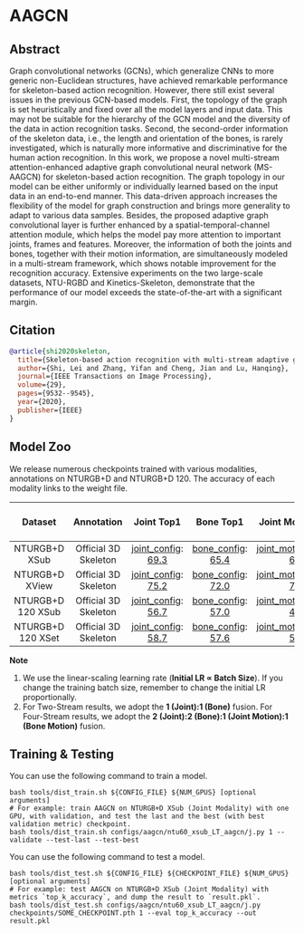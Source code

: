 # AAGCN

## Abstract

Graph convolutional networks (GCNs), which generalize CNNs to more generic non-Euclidean structures, have achieved remarkable performance for skeleton-based action recognition. However, there still exist several issues in the previous GCN-based models. First, the topology of the graph is set heuristically and fixed over all the model layers and input data. This may not be suitable for the hierarchy of the GCN model and the diversity of the data in action recognition tasks. Second, the second-order information of the skeleton data, i.e., the length and orientation of the bones, is rarely investigated, which is naturally more informative and discriminative for the human action recognition. In this work, we propose a novel multi-stream attention-enhanced adaptive graph convolutional neural network (MS-AAGCN) for skeleton-based action recognition. The graph topology in our model can be either uniformly or individually learned based on the input data in an end-to-end manner. This data-driven approach increases the flexibility of the model for graph construction and brings more generality to adapt to various data samples. Besides, the proposed adaptive graph convolutional layer is further enhanced by a spatial-temporal-channel attention module, which helps the model pay more attention to important joints, frames and features. Moreover, the information of both the joints and bones, together with their motion information, are simultaneously modeled in a multi-stream framework, which shows notable improvement for the recognition accuracy. Extensive experiments on the two large-scale datasets, NTU-RGBD and Kinetics-Skeleton, demonstrate that the performance of our model exceeds the state-of-the-art with a significant margin.

## Citation

```BibTeX
@article{shi2020skeleton,
  title={Skeleton-based action recognition with multi-stream adaptive graph convolutional networks},
  author={Shi, Lei and Zhang, Yifan and Cheng, Jian and Lu, Hanqing},
  journal={IEEE Transactions on Image Processing},
  volume={29},
  pages={9532--9545},
  year={2020},
  publisher={IEEE}
}
```

## Model Zoo

We release numerous checkpoints trained with various modalities, annotations on NTURGB+D and NTURGB+D 120. The accuracy of each modality links to the weight file.

| Dataset | Annotation | Joint Top1 | Bone Top1 | Joint Motion Top1 | Bone Motion Top1 | Two-Stream Top1 | Four Stream Top1 |
| :---: | :---: | :---: | :---: | :---: | :---: | :---: | :---: |
| NTURGB+D XSub | Official 3D Skeleton | [joint_config](/configs/aagcn/ntu60_xsub_LT_aagcn/j.py): [69.3](https://drive.google.com/drive/folders/1myLXG2DS02DE9BYCpPMU5-eNv_HDGRJQ?usp=share_link) | [bone_config](/configs/aagcn/ntu60_xsub_LT_aagcn/b.py): [65.4](https://drive.google.com/drive/folders/1myLXG2DS02DE9BYCpPMU5-eNv_HDGRJQ?usp=share_link) | [joint_motion_config](/configs/aagcn/ntu60_xsub_LT_aagcn/jm.py): [69.8](https://drive.google.com/drive/folders/1myLXG2DS02DE9BYCpPMU5-eNv_HDGRJQ?usp=share_link) | [bone_motion_config](/configs/aagcn/ntu60_xsub_LT_aagcn/bm.py): [64.2](https://drive.google.com/drive/folders/1myLXG2DS02DE9BYCpPMU5-eNv_HDGRJQ?usp=share_link) | 0 | 74.0 |
| NTURGB+D XView | Official 3D Skeleton | [joint_config](/configs/aagcn/ntu60_xview_LT_aagcn/j.py): [75.2](https://drive.google.com/drive/folders/1RH40djJcEBghHrHYHWFy6n-HWbWHRL8L?usp=share_link) | [bone_config](/configs/aagcn/ntu60_xview_LT_aagcn/b.py): [72.0](https://drive.google.com/drive/folders/1RH40djJcEBghHrHYHWFy6n-HWbWHRL8L?usp=share_link) | [joint_motion_config](/configs/aagcn/ntu60_xview_LT_aagcn/jm.py): [71.9](https://drive.google.com/drive/folders/1RH40djJcEBghHrHYHWFy6n-HWbWHRL8L?usp=share_link) | [bone_motion_config](/configs/aagcn/ntu60_xview_LT_aagcn/bm.py): [69.6](https://drive.google.com/drive/folders/1RH40djJcEBghHrHYHWFy6n-HWbWHRL8L?usp=share_link) | 0 | 78.9 |
| NTURGB+D 120 XSub | Official 3D Skeleton | [joint_config](/configs/aagcn/ntu120_xsub_LT_aagcn/j.py): [56.7](https://drive.google.com/drive/folders/1USpJW5m9AJBMONTZbwOdHbxMp1a2qxIT?usp=share_link) | [bone_config](/configs/aagcn/ntu120_xsub_LT_aagcn/b.py): [57.0](https://drive.google.com/drive/folders/1USpJW5m9AJBMONTZbwOdHbxMp1a2qxIT?usp=share_link) | [joint_motion_config](/configs/aagcn/ntu120_xsub_LT_aagcn/jm.py): [49.4](https://drive.google.com/drive/folders/1USpJW5m9AJBMONTZbwOdHbxMp1a2qxIT?usp=share_link) | [bone_motion_config](/configs/aagcn/ntu120_xsub_LT_aagcn/bm.py): [50.9](https://drive.google.com/drive/folders/1USpJW5m9AJBMONTZbwOdHbxMp1a2qxIT?usp=share_link) | 0 | 61.1 |
| NTURGB+D 120 XSet | Official 3D Skeleton | [joint_config](/configs/aagcn/ntu120_xset_LT_aagcn/j.py): [58.7](https://drive.google.com/drive/folders/1ha2JTR2LUWEn6zjfsgRkVyKyqxqrW-Sh?usp=share_linkh) | [bone_config](/configs/aagcn/ntu120_xset_LT_aagcn/b.py): [57.6](https://drive.google.com/drive/folders/1ha2JTR2LUWEn6zjfsgRkVyKyqxqrW-Sh?usp=share_link) | [joint_motion_config](/configs/aagcn/ntu120_xset_LT_aagcn/jm.py): [56.6](https://drive.google.com/drive/folders/1ha2JTR2LUWEn6zjfsgRkVyKyqxqrW-Sh?usp=share_link) | [bone_motion_config](/configs/aagcn/ntu120_xset_LT_aagcn/bm.py): [55.1](https://drive.google.com/drive/folders/1ha2JTR2LUWEn6zjfsgRkVyKyqxqrW-Sh?usp=share_link) | 0 | 63.2 |

**Note**

1. We use the linear-scaling learning rate (**Initial LR ∝ Batch Size**). If you change the training batch size, remember to change the initial LR proportionally.
2. For Two-Stream results, we adopt the **1 (Joint):1 (Bone)** fusion. For Four-Stream results, we adopt the **2 (Joint):2 (Bone):1 (Joint Motion):1 (Bone Motion)** fusion.


## Training & Testing

You can use the following command to train a model.

```shell
bash tools/dist_train.sh ${CONFIG_FILE} ${NUM_GPUS} [optional arguments]
# For example: train AAGCN on NTURGB+D XSub (Joint Modality) with one GPU, with validation, and test the last and the best (with best validation metric) checkpoint.
bash tools/dist_train.sh configs/aagcn/ntu60_xsub_LT_aagcn/j.py 1 --validate --test-last --test-best
```

You can use the following command to test a model.

```shell
bash tools/dist_test.sh ${CONFIG_FILE} ${CHECKPOINT_FILE} ${NUM_GPUS} [optional arguments]
# For example: test AAGCN on NTURGB+D XSub (Joint Modality) with metrics `top_k_accuracy`, and dump the result to `result.pkl`.
bash tools/dist_test.sh configs/aagcn/ntu60_xsub_LT_aagcn/j.py checkpoints/SOME_CHECKPOINT.pth 1 --eval top_k_accuracy --out result.pkl
```
